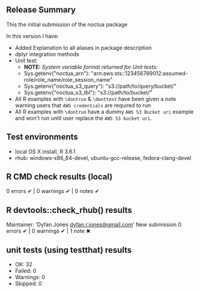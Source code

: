 ## Release Summary
This the initial submission of the noctua package

In this version I have:

* Added Explanation to all aliases in package description
* dplyr integration methods
* Unit test:
  * **NOTE:** *System variable format returned for Unit tests:*
  * Sys.getenv("noctua_arn"): "arn:aws:sts::123456789012:assumed-role/role_name/role_session_name"
  * Sys.getenv("noctua_s3_query"): "s3://path/to/query/bucket/"
  * Sys.getenv("noctua_s3_tbl"): "s3://path/to/bucket/"
* All R examples with `\dontrun` & `\donttest` have been given a note warning users that `AWS credentials` are required to run
* All R examples with `\dontrun` have a dummy `AWS S3 Bucket uri` example and won't run until user replace the `AWS S3 bucket uri`.

## Test environments
* local OS X install, R 3.6.1
* rhub: windows-x86_64-devel, ubuntu-gcc-release, fedora-clang-devel

## R CMD check results (local)
0 errors ✔ | 0 warnings ✔ | 0 notes ✔

## R devtools::check_rhub() results
  Maintainer: 'Dyfan Jones <dyfan.r.jones@gmail.com>'
  New submission
0 errors ✔ | 0 warnings ✔ | 1 note ✖

## unit tests (using testthat) results
* OK:       32
* Failed:   0
* Warnings: 0
* Skipped:  0